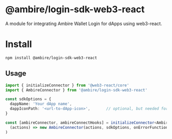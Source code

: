 # @ambire/login-sdk-web3-react

A module for integrating Ambire Wallet Login for dApps using web3-react.

# Install

```console
npm install @ambire/login-sdk-web3-react
```

## Usage

```typescript
import { initializeConnector } from '@web3-react/core'
import { AmbireConnector } from '@ambire/login-sdk-web3-react'

const sdkOptions = {
  dappName: 'Your dApp name',
  dappIconPath: '<url-to-dApp-icon>',       // optional, but needed for dApp icon to be shown in Ambire Login modal
}

const [ambireConnector, ambireConnectHooks] = initializeConnector<AmbireConnector>(
  (actions) => new AmbireConnector(actions, sdkOptions, onErrorFunction)
)
```

